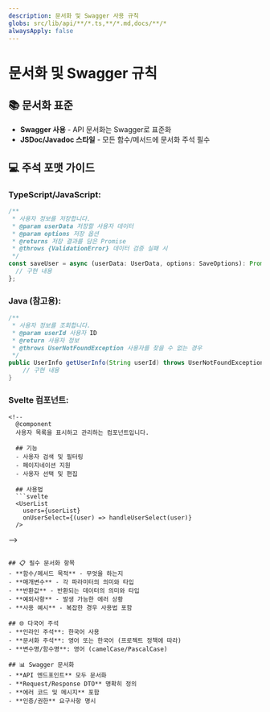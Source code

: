 ```yaml
---
description: 문서화 및 Swagger 사용 규칙
globs: src/lib/api/**/*.ts,**/*.md,docs/**/*
alwaysApply: false
---
```


# 문서화 및 Swagger 규칙

## 📚 문서화 표준
- **Swagger 사용** - API 문서화는 Swagger로 표준화
- **JSDoc/Javadoc 스타일** - 모든 함수/메서드에 문서화 주석 필수

## 💻 주석 포맷 가이드

### TypeScript/JavaScript:
```typescript
/**
 * 사용자 정보를 저장합니다.
 * @param userData 저장할 사용자 데이터
 * @param options 저장 옵션
 * @returns 저장 결과를 담은 Promise
 * @throws {ValidationError} 데이터 검증 실패 시
 */
const saveUser = async (userData: UserData, options: SaveOptions): Promise<SaveResult> => {
  // 구현 내용
};
```

### Java (참고용):
```java
/**
 * 사용자 정보를 조회합니다.
 * @param userId 사용자 ID
 * @return 사용자 정보
 * @throws UserNotFoundException 사용자를 찾을 수 없는 경우
 */
public UserInfo getUserInfo(String userId) throws UserNotFoundException {
    // 구현 내용
}
```

### Svelte 컴포넌트:
```svelte
<!--
  @component
  사용자 목록을 표시하고 관리하는 컴포넌트입니다.
  
  ## 기능
  - 사용자 검색 및 필터링
  - 페이지네이션 지원
  - 사용자 선택 및 편집
  
  ## 사용법
  ```svelte
  <UserList 
    users={userList} 
    onUserSelect={(user) => handleUserSelect(user)}
  />
  ```
-->
```

## 📋 필수 문서화 항목
- **함수/메서드 목적** - 무엇을 하는지
- **매개변수** - 각 파라미터의 의미와 타입
- **반환값** - 반환되는 데이터의 의미와 타입
- **예외사항** - 발생 가능한 에러 상황
- **사용 예시** - 복잡한 경우 사용법 포함

## 🌐 다국어 주석
- **인라인 주석**: 한국어 사용
- **문서화 주석**: 영어 또는 한국어 (프로젝트 정책에 따라)
- **변수명/함수명**: 영어 (camelCase/PascalCase)

## 📊 Swagger 문서화
- **API 엔드포인트** 모두 문서화
- **Request/Response DTO** 명확히 정의
- **에러 코드 및 메시지** 포함
- **인증/권한** 요구사항 명시
